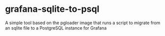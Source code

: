 # grafana-sqlite-to-psql
A simple tool based on the pgloader image that runs a script to migrate from an sqlite file to a PostgreSQL instance for Grafana
